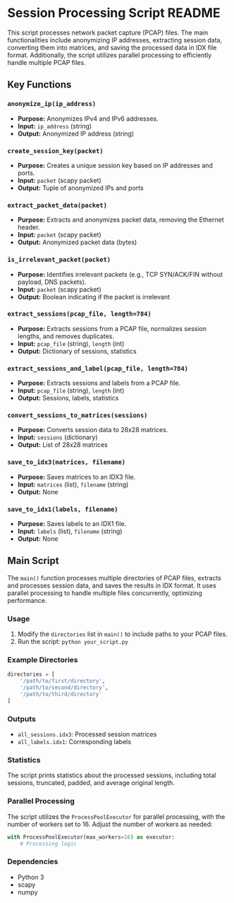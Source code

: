 # Session Processing Script README

This script processes network packet capture (PCAP) files. The main functionalities include anonymizing IP addresses, extracting session data, converting them into matrices, and saving the processed data in IDX file format. Additionally, the script utilizes parallel processing to efficiently handle multiple PCAP files.

## Key Functions

### `anonymize_ip(ip_address)`
- **Purpose:** Anonymizes IPv4 and IPv6 addresses.
- **Input:** `ip_address` (string)
- **Output:** Anonymized IP address (string)

### `create_session_key(packet)`
- **Purpose:** Creates a unique session key based on IP addresses and ports.
- **Input:** `packet` (scapy packet)
- **Output:** Tuple of anonymized IPs and ports

### `extract_packet_data(packet)`
- **Purpose:** Extracts and anonymizes packet data, removing the Ethernet header.
- **Input:** `packet` (scapy packet)
- **Output:** Anonymized packet data (bytes)

### `is_irrelevant_packet(packet)`
- **Purpose:** Identifies irrelevant packets (e.g., TCP SYN/ACK/FIN without payload, DNS packets).
- **Input:** `packet` (scapy packet)
- **Output:** Boolean indicating if the packet is irrelevant

### `extract_sessions(pcap_file, length=784)`
- **Purpose:** Extracts sessions from a PCAP file, normalizes session lengths, and removes duplicates.
- **Input:** `pcap_file` (string), `length` (int)
- **Output:** Dictionary of sessions, statistics

### `extract_sessions_and_label(pcap_file, length=784)`
- **Purpose:** Extracts sessions and labels from a PCAP file.
- **Input:** `pcap_file` (string), `length` (int)
- **Output:** Sessions, labels, statistics

### `convert_sessions_to_matrices(sessions)`
- **Purpose:** Converts session data to 28x28 matrices.
- **Input:** `sessions` (dictionary)
- **Output:** List of 28x28 matrices

### `save_to_idx3(matrices, filename)`
- **Purpose:** Saves matrices to an IDX3 file.
- **Input:** `matrices` (list), `filename` (string)
- **Output:** None

### `save_to_idx1(labels, filename)`
- **Purpose:** Saves labels to an IDX1 file.
- **Input:** `labels` (list), `filename` (string)
- **Output:** None

## Main Script

The `main()` function processes multiple directories of PCAP files, extracts and processes session data, and saves the results in IDX format. It uses parallel processing to handle multiple files concurrently, optimizing performance.

### Usage
1. Modify the `directories` list in `main()` to include paths to your PCAP files.
2. Run the script: `python your_script.py`

### Example Directories
```python
directories = [
    '/path/to/first/directory',
    '/path/to/second/directory',
    '/path/to/third/directory'
]
```
### Outputs
- `all_sessions.idx3`: Processed session matrices
- `all_labels.idx1`: Corresponding labels

### Statistics
The script prints statistics about the processed sessions, including total sessions, truncated, padded, and average original length.

### Parallel Processing
The script utilizes the `ProcessPoolExecutor` for parallel processing, with the number of workers set to 16. Adjust the number of workers as needed:
```python
with ProcessPoolExecutor(max_workers=16) as executor:
    # Processing logic
```
### Dependencies
- Python 3
- scapy
- numpy


